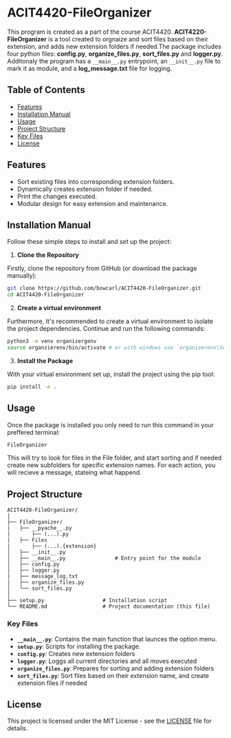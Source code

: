 # ACIT4420-FileOrganizer

This program is created as a part of the course ACIT4420. **ACIT4220-FileOrganizer** is a tool created to orgnaize and sort files based on their extension, and adds new extension folders if needed.The package includes four python files: **config.py**, **organize_files.py**, **sort_files.py** and **logger.py**. Additonaly the program has a `__main__.py` entrypoint, an `__init__.py` file to mark it as module, and a **log_message.txt** file for logging.

## Table of Contents
- [Features](#features)
- [Installation Manual](#installation)
- [Usage](#usage)
- [Project Structure](#project-structure)
- [Key Files](#key-files)
- [License](#license)
  
## Features
- Sort existing files into corresponding extension folders.
- Dynamically creates extension folder if needed.
- Print the changes executed.
- Modular design for easy extension and maintenance.
  
## Installation Manual

Follow these simple steps to install and set up the project:

1. **Clone the Repository**

Firstly, clone the repository from GitHub (or download the package manually):

```bash
git clone https://github.com/bowcarl/ACIT4420-FileOrganizer.git
cd ACIT4420-FileOrganizer
```
2. **Create a virtual environment**

Furthermore, It's recommended to create a virtual environment to isolate the project dependencies. Continue and run the following commands:

```bash
python3 -m venv organizergenv
source organzierenv/bin/activate # or with windows use `organizerenv\Scripts\activate`
```

3. **Install the Package**

With your virtual environment set up, install the project using the pip tool:

```bash
pip install -e .
```

## Usage
Once the package is installed you only need to run this command in your preffered terminal:
```bash
FileOrganizer
```
This will try to look for files in the File folder, and start sorting and if needed create new subfolders for specific extension names. For each action, you will recieve a message, stateing what happend.

## Project Structure
```
ACIT4420-FileOrganizer/
│
├── FileOrganizer/
|   ├── __pyache__.py
|       ├── (...).py
|   ├── Files
|       ├── (...).{extension}
│   ├── __init__.py
│   ├── __main__.py                # Entry point for the module
│   ├── config.py
│   ├── logger.py
|   ├── message_log.txt
|   ├── organize_files.py
│   └── sort_files.py
│
├── setup.py                   # Installation script
└── README.md                  # Project documentation (this file)
```
### Key Files
- **`__main__.py`**: Contains the main function that launces the option menu.
- **`setup.py`**: Scripts for installing the package.
- **`config.py`**: Creates new extension folders
- **`logger.py`**: Loggs all current directories and all moves executed 
- **`organize_files.py`**: Prepares for sorting and adding extension folders
- **`sort_files.py`**: Sort files based on their extension name, and create extension files if needed

## License
This project is licensed under the MIT License - see the [LICENSE](https://github.com/shailendrabhandari/project_game/blob/main/LICENSE) file for details.


